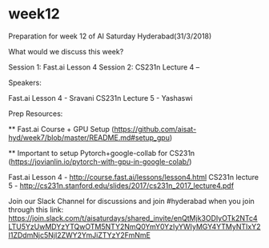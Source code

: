 # week12

Preparation for week 12 of AI Saturday Hyderabad(31/3/2018)

What would we discuss this week?

Session 1: Fast.ai Lesson 4
Session 2: CS231n Lecture 4 –

Speakers:

Fast.ai Lesson 4 - Sravani
CS231n Lecture 5 - Yashaswi

Prep Resources:

** Fast.ai Course + GPU Setup (https://github.com/aisat-hyd/week7/blob/master/README.md#setup_gpu)

** Important to setup Pytorch+google-collab for CS231n (https://jovianlin.io/pytorch-with-gpu-in-google-colab/)

Fast.ai Lesson 4 - http://course.fast.ai/lessons/lesson4.html
CS231n lecture 5 - http://cs231n.stanford.edu/slides/2017/cs231n_2017_lecture4.pdf

Join our Slack Channel for discussions and join #hyderabad when you join through this link: https://join.slack.com/t/aisaturdays/shared_invite/enQtMjk3ODIyOTk2NTc4LTU5YzUwMDYzYTQwOTM5NTY2NmQ0YmY0YzIyYWIyMGY4YTMyNTIxY2I1ZDdmNjc5NjI2ZWY2YmJiZTYzY2FmNmE
